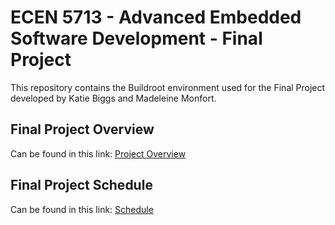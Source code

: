 # ECEN 5713 - Advanced Embedded Software Development - Final Project
This repository contains the Buildroot environment used for the Final Project developed by Katie Biggs and Madeleine Monfort.

## Final Project Overview 
Can be found in this link: [Project Overview](https://github.com/cu-ecen-aeld/final-project-jordicrosmompart/wiki/Project-Overview)
## Final Project Schedule
Can be found in this link: [Schedule](https://github.com/cu-ecen-aeld/final-project-jordicrosmompart/wiki/Schedule)

